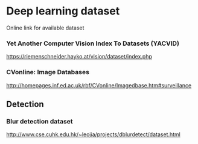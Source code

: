 # Deep learning dataset
Online link for available dataset

### Yet Another Computer Vision Index To Datasets (YACVID)
https://riemenschneider.hayko.at/vision/dataset/index.php

### CVonline: Image Databases
http://homepages.inf.ed.ac.uk/rbf/CVonline/Imagedbase.htm#surveillance



## Detection
### Blur detection dataset
http://www.cse.cuhk.edu.hk/~leojia/projects/dblurdetect/dataset.html
